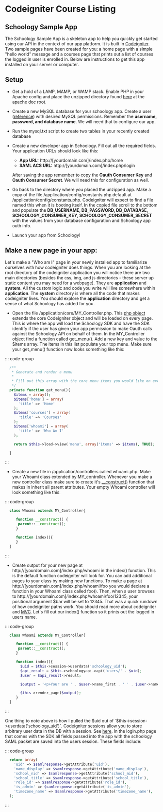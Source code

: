 # Codeigniter Course Listing

## Schoology Sample App

The Schoology Sample App is a skeleton app to help you quickly get started using our API in the context of our app platform. It is built in [Codeigniter](http://ellislab.com/codeigniter). Two sample pages have been created for you: a home page with a simple "hello world" message and a courses page that prints out a list of courses the logged in user is enrolled in. Below are instructions to get this app installed on your server or computer.

## Setup

- Get a hold of a LAMP, MAMP, or WAMP stack. Enable PHP in your Apache config and place the unzipped directory found [here](/files/sampleapp.zip) at the apache doc root.
- Create a new MySQL database for your schoology app. Create a user ([reference](http://www.debuntu.org/how-to-create-a-mysql-database-and-set-privileges-to-a-user/)) with desired MySQL permissions. Remember the **username, password, and database name**. We will need that to configure our app.
- Run the mysql.txt script to create two tables in your recently created database
- Create a new developer app in Schoology. Fill out all the required fields. Your application URLs should look like this:
  - **App URL:** http://[yourdomain.com]/index.php/home
  - **SAML ACS URL:** http://[yourdomain.com]/index.php/login

  After saving the app remember to copy the **Oauth Consumer Key** and **Oauth Consumer Secret**. We will need this for configuration as well.

- Go back to the directory where you placed the unzipped app. Make a copy of the file /application/config/constants.php.default at /application/config/constants.php. Codeigniter will expect to find a file named this when it is booting itself. In the copied file scroll to the bottom and populate the **DB_USERNAME, DB_PASSWORD, DB_DATABASE, SCHOOLOGY_CONSUMER_KEY, SCHOOLOGY_CONSUMER_SECRET** with the values from your database configuration and Schoology app outh info.
- Launch your app from Schoology!

## Make a new page in your app:

Let's make a "Who am I" page in your newly installed app to familiarize ourselves with how codeigniter does things. When you are looking at the root directory of the codeigniter application you will notice there are two main directories (besides the css, img, and js directories - these server up static content you may need for a webpage). They are **application** and **system**. All the custom logic and code you write will live somewhere within **application**. The **system** directory is where all the code that makes codeigniter lives. You should explore the **application** directory and get a sense of what Schoology has added for you.

- Open the file /application/core/MY_Controller.php. This [php object](http://php.net/manual/en/language.types.object.php) extends the core Codeigniter object and will be loaded on every page. This is where the app will load the Schoology SDK and have the SDK identify if the user has given your app permission to make Oauth calls against the Schoology API on behalf of them. In the MY_Controller object find a function called get_menu(). Add a new key and value to the $items array. The items in this list populate your top menu. Make sure your get_menu() function now looks something like this:

::: code-group

```php [MY_Controller.php]
  /**
   * Generate and render a menu
   *
   * Fill out this array with the core menu items you would like on every page
   */
  private function get_menu(){
    $items = array();
    $items['home'] = array(
      'title' => 'Home'
    );
    $items['courses'] = array(
      'title' => 'Courses'
    );
    $items['whoami'] = array(
      'title' => 'Who Am I'
    );

    return $this->load->view('menu', array('items' => $items), TRUE);

  }
```

:::

- Create a new file in /application/controllers called whoami.php. Make your Whoami class extended by MY_controller. Whenever you make a new controller class make sure to create it's [\_\_construct()](http://php.net/manual/en/language.oop5.decon.php) function that makes in inherit all parent attributes. Your empty Whoami controller will look something like this:

::: code-group

```php [whoami.php]
  class Whoami extends MY_Controller{

     function __construct() {
      parent::__construct();
     }

     function index(){
     }
  }
```

:::

- Create output for your new page at http://[yourdomain.com]/index.php/whoami in the index() function. This is the default function codeigniter will look for. You can add additional pages to your class by making new functions. To make a page at http://[yourdomain.com]/index.php/whoami/foo you would declare a function in your Whoami class called foo(). Then, when a user browses to http://[yourdomain.com]/index.php/whoami/foo/12345, your positional argument $bar will be set to 12345. That was a quick rundown of how codeigniter paths work. You should read more about codeigniter and [MVC](http://en.wikipedia.org/wiki/Model%E2%80%93view%E2%80%93controller). Let's fill out our index() function so it prints out the logged in users name.

::: code-group

```php [whoami.php]
  class Whoami extends MY_Controller{

     function __construct() {
      parent::__construct();
     }

     function index(){
       $uid = $this->session->userdata('schoology_uid');
       $api_result = $this->schoologyapi->api('users/' . $uid);
       $user = $api_result->result;

       $output = '<p>Your are ' . $user->name_first . ' ' . $user->name_last . '</p>';

       $this->render_page($output);
     }
  }
```

:::

One thing to note above is how I pulled the $uid out of `$this->session->userdata('schoology_uid')`. Codeigniter sessions allow you to store arbitrary user data in the DB with a session. See [here](http://ellislab.com/codeigniter/user-guide/libraries/sessions.html). In the login.php page that comes with the SDK all fields passed into the app with the schoology SAML packet are saved into the users session. These fields include:

::: code-group

```php [login.php]
  return array(
    'uid' => $samlresponse->getAttribute('uid'),
    'name_display' => $samlresponse->getAttribute('name_display'),
    'school_nid' => $samlresponse->getAttribute('school_nid'),
    'school_title' => $samlresponse->getAttribute('school_title'),
    'role_id' => $samlresponse->getAttribute('role_id'),
    'is_admin' => $samlresponse->getAttribute('is_admin'),
    'timezone_name' => $samlresponse->getAttribute('timezone_name'),
  );
```

:::
